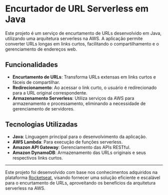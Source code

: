 # Encurtador de URL Serverless em Java

Este projeto é um serviço de encurtamento de URLs desenvolvido em Java, utilizando uma arquitetura serverless na AWS. A aplicação permite converter URLs longas em links curtos, facilitando o compartilhamento e o gerenciamento de endereços web.

## Funcionalidades

- **Encurtamento de URLs**: Transforma URLs extensas em links curtos e fáceis de compartilhar.
- **Redirecionamento**: Ao acessar o link curto, o usuário é redirecionado para a URL original correspondente.
- **Armazenamento Serverless**: Utiliza serviços da AWS para armazenamento e processamento, eliminando a necessidade de gerenciamento de servidores.

## Tecnologias Utilizadas

- **Java**: Linguagem principal para o desenvolvimento da aplicação.
- **AWS Lambda**: Para execução de funções serverless.
- **Amazon API Gateway**: Gerenciamento das APIs RESTful.
- **Amazon DynamoDB**: Armazenamento das URLs originais e seus respectivos links curtos.

---

Este projeto foi desenvolvido com base nos conhecimentos adquiridos na plataforma [Rocketseat](https://www.rocketseat.com.br/), visando fornecer uma solução eficiente e escalável para o encurtamento de URLs, aproveitando os benefícios da arquitetura serverless na AWS.
